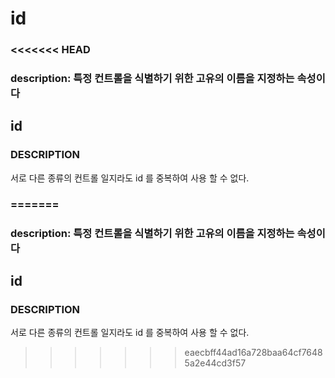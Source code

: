 # id

### &lt;&lt;&lt;&lt;&lt;&lt;&lt; HEAD

### description: 특정 컨트롤을 식별하기 위한 고유의 이름을 지정하는 속성이다

## id

### DESCRIPTION

서로 다른 종류의 컨트롤 일지라도 id 를 중복하여 사용 할 수 없다.

### =======

### description: 특정 컨트롤을 식별하기 위한 고유의 이름을 지정하는 속성이다

## id

### DESCRIPTION

서로 다른 종류의 컨트롤 일지라도 id 를 중복하여 사용 할 수 없다.

> > > > > > > eaecbff44ad16a728baa64cf76485a2e44cd3f57

